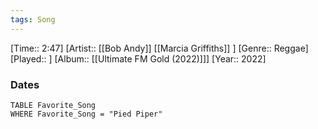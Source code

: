 ```yaml
---
tags: Song  
---
```

[Time:: 2:47]
[Artist:: [[Bob Andy]] [[Marcia Griffiths]] ]
[Genre:: Reggae]
[Played:: ]
[Album:: [[Ultimate FM Gold (2022)]]]
[Year:: 2022]
### Dates
````dataview
TABLE Favorite_Song
WHERE Favorite_Song = "Pied Piper"
````
